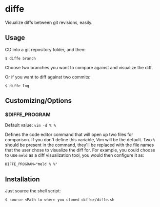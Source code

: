 # diffe

Visualize diffs between git revisions, easily.

## Usage

CD into a git repository folder, and then:

```
$ diffe branch
```

Choose two branches you want to compare against and visualize the diff.

Or if you want to diff against two commits:

```
$ diffe log
```

## Customizing/Options

### $DIFFE_PROGRAM

Default value: `vim -d % %`

Defines the code editor command that will open up two files for comparison. If you don't define this variable, Vim will be the default. Two `%` should be present in the command, they'll be replaced with the file names that the user chose to visualize the diff for. For example, you could choose to use `meld` as a diff visualization tool, you would then configure it as:

`DIFFE_PROGRAM="meld % %"`

## Installation

Just source the shell script:

```
$ source <Path to where you cloned diffe>/diffe.sh
```


